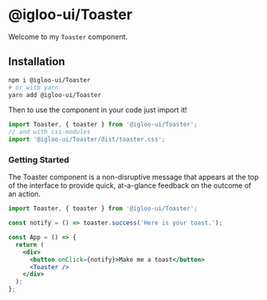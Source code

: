 # @igloo-ui/Toaster

Welcome to my `Toaster` component.

## Installation

```sh
npm i @igloo-ui/Toaster
# or with yarn
yarn add @igloo-ui/Toaster
```

Then to use the component in your code just import it!

```js
import Toaster, { toaster } from '@igloo-ui/Toaster';
// and with css-modules
import '@igloo-ui/Toaster/dist/toaster.css';
```

### Getting Started

The Toaster component is a non-disruptive message that appears at the top of the interface to provide quick, at-a-glance feedback on the outcome of an action.

```jsx
import Toaster, { toaster } from '@igloo-ui/Toaster';

const notify = () => toaster.success('Here is your toast.');

const App = () => {
  return (
    <div>
      <button onClick={notify}>Make me a toast</button>
      <Toaster />
    </div>
  );
};
```

